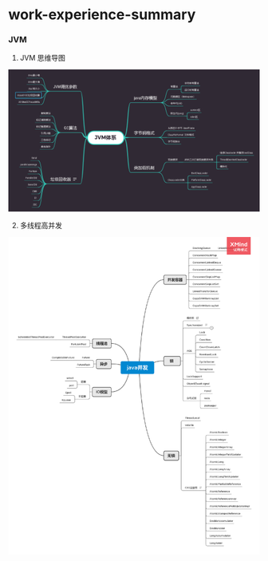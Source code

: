 # work-experience-summary

### JVM 

1. JVM 思维导图

![](./JVM/doc/jvm.png)

2. 多线程高并发

![](./多线程并发/doc/java多线程并发.png)



